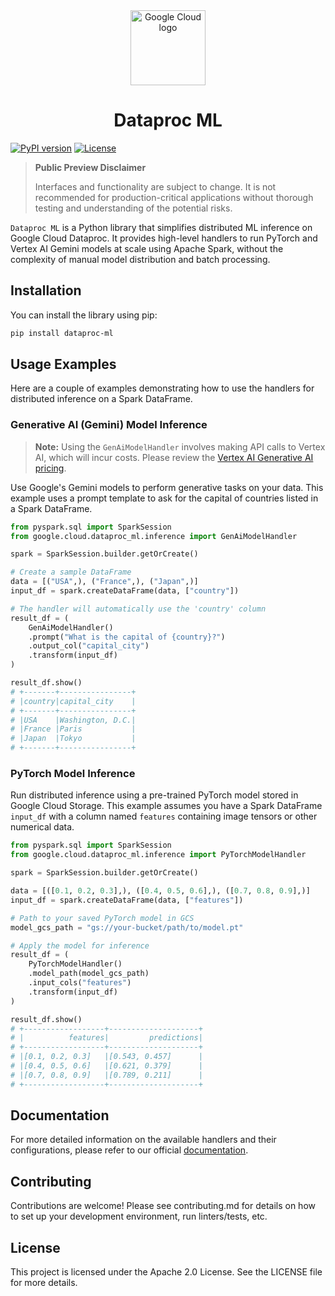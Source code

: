 <div align="center">
  <img src="https://cloud.google.com/images/social-icon-google-cloud-1200-630.png" width="120" alt="Google Cloud logo">
  <h1>Dataproc ML</h1>
</div>

[![PyPI version](https://img.shields.io/pypi/v/dataproc-ml)](https://pypi.org/project/dataproc-ml/)
[![License](https://img.shields.io/badge/License-Apache_2.0-blue.svg)](https://opensource.org/licenses/Apache-2.0)

> **Public Preview Disclaimer**
>
> Interfaces and functionality are subject to change. It is not recommended for production-critical applications without thorough testing and understanding of the potential risks.

`Dataproc ML` is a Python library that simplifies distributed ML inference on Google Cloud Dataproc. It provides high-level handlers to run PyTorch and Vertex AI Gemini models at scale using Apache Spark, without the complexity of manual model distribution and batch processing.

## Installation

You can install the library using pip:

```bash
pip install dataproc-ml
```

## Usage Examples

Here are a couple of examples demonstrating how to use the handlers for distributed inference on a Spark DataFrame.

### Generative AI (Gemini) Model Inference

> **Note:** Using the `GenAiModelHandler` involves making API calls to 
> Vertex AI, which will incur costs. Please review the [Vertex AI Generative 
> AI pricing](https://cloud.google.com/vertex-ai/generative-ai/pricing).

Use Google's Gemini models to perform generative tasks on your data.
This example uses a prompt template to ask for the capital of countries listed in a Spark DataFrame.

```python
from pyspark.sql import SparkSession
from google.cloud.dataproc_ml.inference import GenAiModelHandler

spark = SparkSession.builder.getOrCreate()

# Create a sample DataFrame
data = [("USA",), ("France",), ("Japan",)]
input_df = spark.createDataFrame(data, ["country"])

# The handler will automatically use the 'country' column
result_df = (
    GenAiModelHandler()
    .prompt("What is the capital of {country}?")
    .output_col("capital_city")
    .transform(input_df)
)

result_df.show()
# +-------+----------------+
# |country|capital_city    |
# +-------+----------------+
# |USA    |Washington, D.C.|
# |France |Paris           |
# |Japan  |Tokyo           |
# +-------+----------------+
```

### PyTorch Model Inference

Run distributed inference using a pre-trained PyTorch model stored in Google Cloud Storage.
This example assumes you have a Spark DataFrame `input_df` with a column named `features` containing image tensors or other numerical data.

```python
from pyspark.sql import SparkSession
from google.cloud.dataproc_ml.inference import PyTorchModelHandler

spark = SparkSession.builder.getOrCreate()

data = [([0.1, 0.2, 0.3],), ([0.4, 0.5, 0.6],), ([0.7, 0.8, 0.9],)]
input_df = spark.createDataFrame(data, ["features"])

# Path to your saved PyTorch model in GCS
model_gcs_path = "gs://your-bucket/path/to/model.pt"

# Apply the model for inference
result_df = (
    PyTorchModelHandler()
    .model_path(model_gcs_path)
    .input_cols("features")
    .transform(input_df)
)

result_df.show()
# +------------------+--------------------+
# |          features|         predictions|
# +------------------+--------------------+
# |[0.1, 0.2, 0.3]   |[0.543, 0.457]      |
# |[0.4, 0.5, 0.6]   |[0.621, 0.379]      |
# |[0.7, 0.8, 0.9]   |[0.789, 0.211]      |
# +------------------+--------------------+
```

## Documentation

For more detailed information on the available handlers and their configurations,
please refer to our official [documentation](https://dataproc-ml.readthedocs.io/).

## Contributing

Contributions are welcome! Please see contributing.md for details on how to 
set up your development environment, run linters/tests, etc.

## License

This project is licensed under the Apache 2.0 License. See the LICENSE file for more details.
